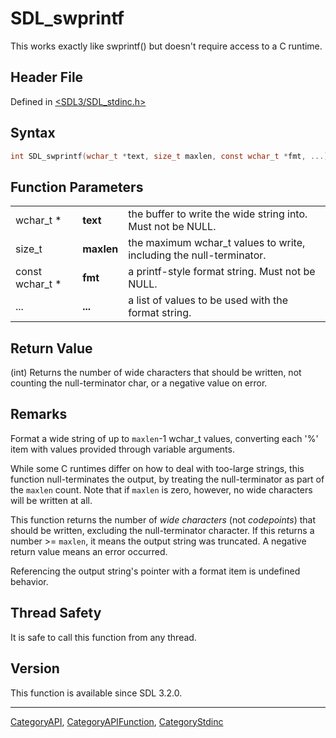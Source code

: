 # SDL_swprintf

This works exactly like swprintf() but doesn't require access to a C runtime.

## Header File

Defined in [<SDL3/SDL_stdinc.h>](https://github.com/libsdl-org/SDL/blob/main/include/SDL3/SDL_stdinc.h)

## Syntax

```c
int SDL_swprintf(wchar_t *text, size_t maxlen, const wchar_t *fmt, ...);
```

## Function Parameters

|                 |            |                                                                     |
| --------------- | ---------- | ------------------------------------------------------------------- |
| wchar_t *       | **text**   | the buffer to write the wide string into. Must not be NULL.         |
| size_t          | **maxlen** | the maximum wchar_t values to write, including the null-terminator. |
| const wchar_t * | **fmt**    | a printf-style format string. Must not be NULL.                     |
| ...             | **...**    | a list of values to be used with the format string.                 |

## Return Value

(int) Returns the number of wide characters that should be written, not
counting the null-terminator char, or a negative value on error.

## Remarks

Format a wide string of up to `maxlen`-1 wchar_t values, converting each
'%' item with values provided through variable arguments.

While some C runtimes differ on how to deal with too-large strings, this
function null-terminates the output, by treating the null-terminator as
part of the `maxlen` count. Note that if `maxlen` is zero, however, no wide
characters will be written at all.

This function returns the number of _wide characters_ (not _codepoints_)
that should be written, excluding the null-terminator character. If this
returns a number >= `maxlen`, it means the output string was truncated. A
negative return value means an error occurred.

Referencing the output string's pointer with a format item is undefined
behavior.

## Thread Safety

It is safe to call this function from any thread.

## Version

This function is available since SDL 3.2.0.

----
[CategoryAPI](CategoryAPI), [CategoryAPIFunction](CategoryAPIFunction), [CategoryStdinc](CategoryStdinc)

